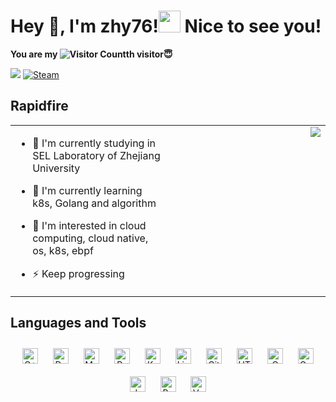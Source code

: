 # Hey 👋, I'm zhy76!<img src="https://emojis.slackmojis.com/emojis/images/1531849430/4246/blob-sunglasses.gif?1531849430" width="35"/> Nice to see you!
<b>You are my ![Visitor Count](https://profile-counter.glitch.me/zhy76/count.svg)th visitor😇</b>

<img src="https://img.shields.io/github/followers/zhy76?logo=github&label=Followers"> [![Steam](https://img.shields.io/badge/dynamic/json?color=%232B4A78&label=Steam&query=count&suffix=+games&url=https%3A%2F%2Fapi.swo.moe%2Fstats%2Fsteamgames%2F76561198914218480&logo=steam&cacheSeconds=3600)](https://steamcommunity.com/profiles/76561198914218480)

## Rapidfire  
<table><tr><td valign="top" width="50%">

- 🔭 I'm currently studying in SEL Laboratory of Zhejiang University   

- 🌱 I'm currently learning k8s, Golang and algorithm  

- 👀 I'm interested in cloud computing, cloud native, os, k8s, ebpf  

- ⚡ Keep progressing  


</td><td valign="top" width="50%">

<div align="center">
<img src="https://github-readme-stats.vercel.app/api?username=zhy76&show_icons=true&count_private=true&hide_border=true" align="right"/>
</div>  
</td></tr></table>   

## Languages and Tools  
<div align="center">  
<a href="https://www.cplusplus.com/" target="_blank"><img style="margin: 10px" src="https://profilinator.rishav.dev/skills-assets/cplusplus-original.svg" alt="C++" height="25" /></a>  
<a href="https://www.docker.com/" target="_blank"><img style="margin: 10px" src="https://profilinator.rishav.dev/skills-assets/docker-original-wordmark.svg" alt="Docker" height="25" /></a>  
<a href="https://www.mysql.com/" target="_blank"><img style="margin: 10px" src="https://profilinator.rishav.dev/skills-assets/mysql-original-wordmark.svg" alt="MySQL" height="25" /></a>  
<a href="https://www.python.org/" target="_blank"><img style="margin: 10px" src="https://profilinator.rishav.dev/skills-assets/python-original.svg" alt="Python" height="25" /></a>  
<a href="https://kubernetes.io/" target="_blank"><img style="margin: 10px" src="https://profilinator.rishav.dev/skills-assets/kubernetes-icon.svg" alt="Kubernetes" height="25" /></a>  
<a href="https://www.linux.org/" target="_blank"><img style="margin: 10px" src="https://profilinator.rishav.dev/skills-assets/linux-original.svg" alt="Linux" height="25" /></a>  
<a href="https://github.com/" target="_blank"><img style="margin: 10px" src="https://profilinator.rishav.dev/skills-assets/git-scm-icon.svg" alt="Git" height="25" /></a>  
<a href="https://en.wikipedia.org/wiki/HTML5" target="_blank"><img style="margin: 10px" src="https://profilinator.rishav.dev/skills-assets/html5-original-wordmark.svg" alt="HTML5" height="25" /></a>  
<a href="https://www.cprogramming.com/" target="_blank"><img style="margin: 10px" src="https://profilinator.rishav.dev/skills-assets/c-original.svg" alt="C" height="25" /></a>  
<a href="https://go.dev/" target="_blank"><img style="margin: 10px" src="https://profilinator.rishav.dev/skills-assets/go-original.svg" alt="Go" height="25" /></a>  
<a href="https://www.java.com/" target="_blank"><img style="margin: 10px" src="https://profilinator.rishav.dev/skills-assets/java-original-wordmark.svg" alt="Java" height="25" /></a>  
<a href="https://www.gnu.org/software/bash/" target="_blank"><img style="margin: 10px" src="https://profilinator.rishav.dev/skills-assets/gnu_bash-icon.svg" alt="Bash" height="25" /></a>  
<a href="https://vuejs.org/" target="_blank"><img style="margin: 10px" src="https://profilinator.rishav.dev/skills-assets/vuejs-original-wordmark.svg" alt="Vue.js" height="25" /></a>  
</div>   


  
